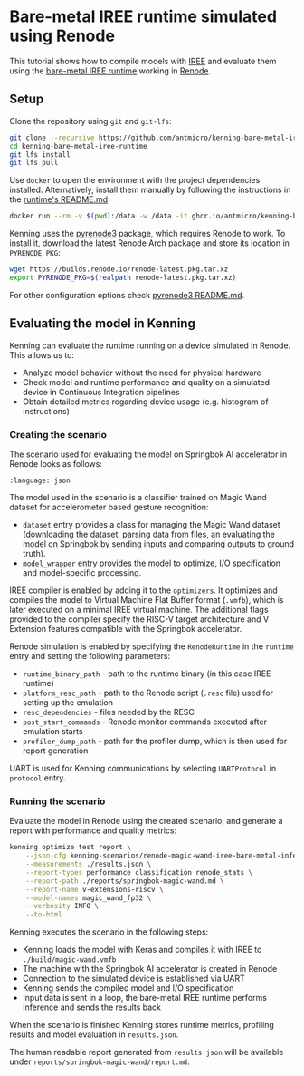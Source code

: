 # Bare-metal IREE runtime simulated using Renode

This tutorial shows how to compile models with [IREE](https://github.com/openxla/iree) and evaluate them using the [bare-metal IREE runtime](https://github.com/antmicro/kenning-bare-metal-iree-runtime) working in [Renode](https://renode.io).

## Setup

Clone the repository using `git` and `git-lfs`:

```bash
git clone --recursive https://github.com/antmicro/kenning-bare-metal-iree-runtime
cd kenning-bare-metal-iree-runtime
git lfs install
git lfs pull
```

Use `docker` to open the environment with the project dependencies installed. Alternatively, install them manually by following the instructions in the [runtime's README.md](https://github.com/antmicro/kenning-bare-metal-iree-runtime/blob/main/README.md#installing-the-dependencies-in-the-system):
```bash
docker run --rm -v $(pwd):/data -w /data -it ghcr.io/antmicro/kenning-bare-metal-iree-runtime:latest
```

Kenning uses the [pyrenode3](https://github.com/antmicro/pyrenode3/) package, which requires Renode to work. To install it, download the latest Renode Arch package and store its location in `PYRENODE_PKG`:
```bash
wget https://builds.renode.io/renode-latest.pkg.tar.xz
export PYRENODE_PKG=$(realpath renode-latest.pkg.tar.xz)
```
For other configuration options check [pyrenode3 README.md](https://github.com/antmicro/pyrenode3/blob/main/README.md#using-pyrenode3-with-different-renode-configurations).

## Evaluating the model in Kenning

Kenning can evaluate the runtime running on a device simulated in Renode. This allows us to:
* Analyze model behavior without the need for physical hardware
* Check model and runtime performance and quality on a simulated device in Continuous Integration pipelines
* Obtain detailed metrics regarding device usage (e.g. histogram of instructions)

### Creating the scenario

The scenario used for evaluating the model on Springbok AI accelerator in Renode looks as follows:
```{literalinclude} ../scripts/jsonconfigs/renode-magic-wand-iree-bare-metal-inference.json
:language: json
```

The model used in the scenario is a classifier trained on Magic Wand dataset for accelerometer based gesture recognition:

* `dataset` entry provides a class for managing the Magic Wand dataset (downloading the dataset, parsing data from files, an evaluating the model on Springbok by sending inputs and comparing outputs to ground truth).
* `model_wrapper` entry provides the model to optimize, I/O  specification and model-specific processing.

IREE compiler is enabled by adding it to the `optimizers`. It optimizes and compiles the model to Virtual Machine Flat Buffer format (`.vmfb`), which is later executed on a minimal IREE virtual machine. The additional flags provided to the compiler specify the RISC-V target architecture and V Extension features compatible with the Springbok accelerator.

Renode simulation is enabled by specifying the `RenodeRuntime` in the `runtime` entry and setting the following parameters:
* `runtime_binary_path` - path to the runtime binary (in this case IREE runtime)
* `platform_resc_path` - path to the Renode script (`.resc` file) used for setting up the emulation
* `resc_dependencies` - files needed by the RESC
* `post_start_commands` - Renode monitor commands executed after emulation starts
* `profiler_dump_path` - path for the profiler dump, which is then used for report generation

UART is used for Kenning communications by selecting `UARTProtocol` in `protocol` entry.

### Running the scenario

Evaluate the model in Renode using the created scenario, and generate a report with performance and quality metrics:

```bash
kenning optimize test report \
    --json-cfg kenning-scenarios/renode-magic-wand-iree-bare-metal-inference-prebuilt.json \
    --measurements ./results.json \
    --report-types performance classification renode_stats \
    --report-path ./reports/springbok-magic-wand.md \
    --report-name v-extensions-riscv \
    --model-names magic_wand_fp32 \
    --verbosity INFO \
    --to-html
```

Kenning executes the scenario in the following steps:
* Kenning loads the model with Keras and compiles it with IREE to `./build/magic-wand.vmfb`
* The machine with the Springbok AI accelerator is created in Renode
* Connection to the simulated device is established via UART
* Kenning sends the compiled model and I/O specification
* Input data is sent in a loop, the bare-metal IREE runtime performs inference and sends the results back

When the scenario is finished Kenning stores runtime metrics, profiling results and model evaluation in `results.json`.

The human readable report generated from `results.json` will be available under `reports/springbok-magic-wand/report.md`.
